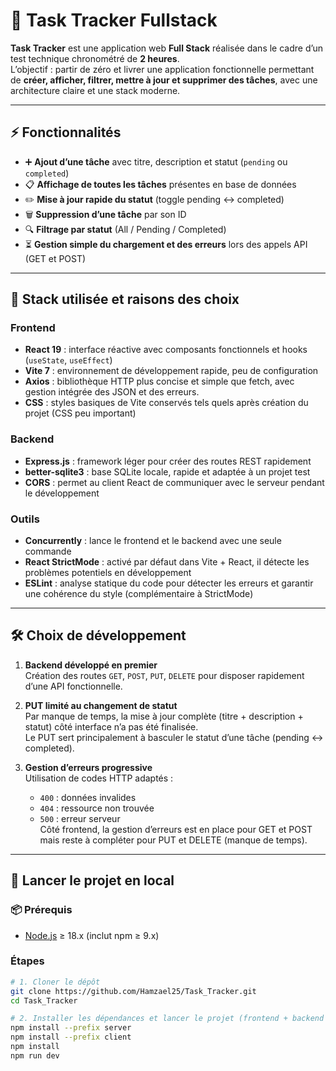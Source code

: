 # 📝 Task Tracker Fullstack

**Task Tracker** est une application web **Full Stack** réalisée dans le cadre d’un test technique chronométré de **2 heures**.  
L’objectif : partir de zéro et livrer une application fonctionnelle permettant de **créer, afficher, filtrer, mettre à jour et supprimer des tâches**, avec une architecture claire et une stack moderne.


---

## ⚡ Fonctionnalités

- ➕ **Ajout d’une tâche** avec titre, description et statut (`pending` ou `completed`)
- 📋 **Affichage de toutes les tâches** présentes en base de données
- ✏️ **Mise à jour rapide du statut** (toggle pending ↔ completed)
- 🗑️ **Suppression d’une tâche** par son ID
- 🔍 **Filtrage par statut** (All / Pending / Completed)
- ⏳ **Gestion simple du chargement et des erreurs** lors des appels API (GET et POST)

---

## 🔧 Stack utilisée et raisons des choix

### Frontend
- **React 19** : interface réactive avec composants fonctionnels et hooks (`useState`, `useEffect`)
- **Vite 7** : environnement de développement rapide, peu de configuration
- **Axios** : bibliothèque HTTP plus concise et simple que fetch, avec gestion intégrée des JSON et des erreurs.
- **CSS** : styles basiques de Vite conservés tels quels après création du projet (CSS peu important)

### Backend
- **Express.js** : framework léger pour créer des routes REST rapidement
- **better-sqlite3** : base SQLite locale, rapide et adaptée à un projet test
- **CORS** : permet au client React de communiquer avec le serveur pendant le développement

### Outils
- **Concurrently** : lance le frontend et le backend avec une seule commande
- **React StrictMode** : activé par défaut dans Vite + React, il détecte les problèmes potentiels en développement
- **ESLint** : analyse statique du code pour détecter les erreurs et garantir une cohérence du style (complémentaire à StrictMode)

---

## 🛠 Choix de développement

1. **Backend développé en premier**  
   Création des routes `GET`, `POST`, `PUT`, `DELETE` pour disposer rapidement d’une API fonctionnelle.

2. **PUT limité au changement de statut**  
   Par manque de temps, la mise à jour complète (titre + description + statut) côté interface n’a pas été finalisée.  
   Le PUT sert principalement à basculer le statut d’une tâche (pending ↔ completed).

3. **Gestion d’erreurs progressive**  
   Utilisation de codes HTTP adaptés :  
   - `400` : données invalides
   - `404` : ressource non trouvée
   - `500` : erreur serveur  
   Côté frontend, la gestion d’erreurs est en place pour GET et POST mais reste à compléter pour PUT et DELETE (manque de temps).

---

## 🚀 Lancer le projet en local

### 📦 Prérequis
- [Node.js](https://nodejs.org/) ≥ 18.x (inclut npm ≥ 9.x)

### Étapes
```bash
# 1. Cloner le dépôt
git clone https://github.com/Hamzael25/Task_Tracker.git
cd Task_Tracker
```
```bash
# 2. Installer les dépendances et lancer le projet (frontend + backend en même temps)
npm install --prefix server
npm install --prefix client
npm install
npm run dev


